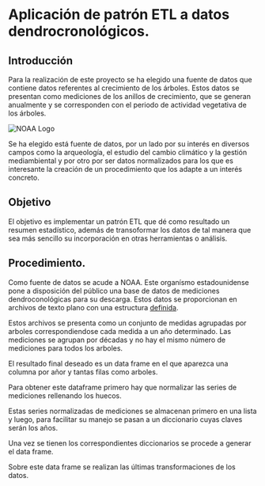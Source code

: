 

# Aplicación de patrón ETL a datos dendrocronológicos.




## Introducción

Para la realización de este proyecto se ha elegido una fuente de datos que contiene datos referentes al crecimiento de los árboles. Estos datos se presentan como mediciones de los anillos de crecimiento, que se generan anualmente y se corresponden con el periodo de actividad vegetativa de los árboles.

![NOAA Logo](https://static01.nyt.com/images/2019/04/29/science/29SCI-TREE-RINGS-3/merlin_153311571_b3fdf7b9-c200-4890-9b82-9f12f185d579-articleLarge.jpg)

Se ha elegido está fuente de datos, por un lado por su interés en diversos campos como la arqueología, el estudio del cambio climático y la gestión mediambiental y por otro por ser datos normalizados para los que es interesante la creación de un procedimiento que los adapte a un interés concreto.

## Objetivo
El objetivo es implementar un patrón ETL que dé como resultado un resumen estadístico, además de transoformar los datos de tal manera que sea más sencillo su incorporación en otras herramientas o análisis.

## Procedimiento.

Como fuente de datos se acude a NOAA. Este organísmo estadounidense pone a disposición del público una base de datos de mediciones dendroconológicas para su descarga. 
Estos datos se proporcionan en archivos de texto plano con una estructura [definida](https://www1.ncdc.noaa.gov/pub/data/paleo/treering/treeinfo.txt).

Estos archivos se presenta como un conjunto de medidas agrupadas por arboles correspondiendose cada medida a un año determinado. Las mediciones se agrupan por décadas y no hay el mismo número de mediciones para todos los arboles.

El resultado final deseado es un data frame en el que aparezca una columna por añor y tantas filas como arboles.

Para obtener este dataframe primero hay que normalizar las series de mediciones rellenando los huecos.

Estas series normalizadas de mediciones se almacenan primero en una lista y luego, para facilitar su manejo se pasan a un diccionario cuyas claves serán los años.

Una vez se tienen los correspondientes diccionarios se procede a generar el data frame.

Sobre este data frame se realizan las últimas transformaciones de los datos.






